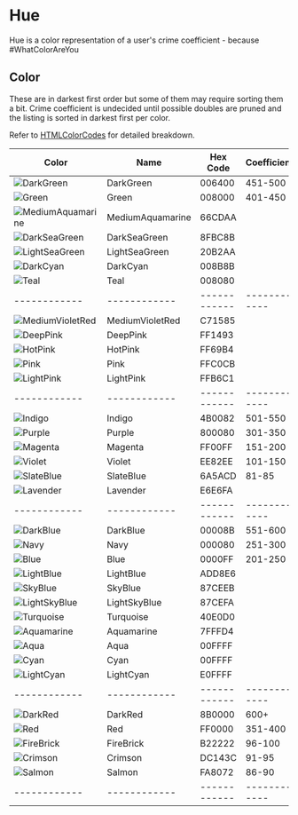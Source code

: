 # Hue

Hue is a color representation of a user's crime coefficient - because #WhatColorAreYou

## Color
These are in darkest first order but some of them may require sorting them a bit. 
Crime coefficient is undecided until possible doubles are pruned and the listing is sorted in darkest first per color. 


Refer to [HTMLColorCodes](https://htmlcolorcodes.com/color-names/) for detailed breakdown.

| Color  | Name  | Hex Code | Coefficient |
| ------------ | ------------ | ------------ | ------------ |
| ![DarkGreen](https://img.shields.io/static/v1?label=&message=DarkGreen&color=006400&style=for-the-badge)  | DarkGreen | 006400 | 451-500 |
| ![Green](https://img.shields.io/static/v1?label=&message=Green&color=008000&style=for-the-badge)  | Green | 008000 | 401-450 |
| ![MediumAquamarine](https://img.shields.io/static/v1?label=&message=MediumAquamarine&color=66CDAA&style=for-the-badge)  | MediumAquamarine | 66CDAA |  |
| ![DarkSeaGreen](https://img.shields.io/static/v1?label=&message=DarkSeaGreen&color=8FBC8B&style=for-the-badge)  | DarkSeaGreen | 8FBC8B |  |
| ![LightSeaGreen](https://img.shields.io/static/v1?label=&message=LightSeaGreen&color=20B2AA&style=for-the-badge)  | LightSeaGreen | 20B2AA |  |
| ![DarkCyan](https://img.shields.io/static/v1?label=&message=DarkCyan&color=008B8B&style=for-the-badge)  | DarkCyan | 008B8B |  |
| ![Teal](https://img.shields.io/static/v1?label=&message=Teal&color=008080&style=for-the-badge)  | Teal | 008080 |  |
| ------------ | ------------ | ------------ | ------------ |
| ![MediumVioletRed](https://img.shields.io/static/v1?label=&message=MediumVioletRed&color=C71585&style=for-the-badge)  | MediumVioletRed | C71585 | |
| ![DeepPink](https://img.shields.io/static/v1?label=&message=DeepPink&color=FF1493&style=for-the-badge)  | DeepPink | FF1493 |  |
| ![HotPink](https://img.shields.io/static/v1?label=&message=HotPink&color=FF69B4&style=for-the-badge)  | HotPink | FF69B4 |  |
| ![Pink](https://img.shields.io/static/v1?label=&message=Pink&color=FFC0CB&style=for-the-badge)  | Pink | FFC0CB |  |
| ![LightPink](https://img.shields.io/static/v1?label=&message=LightPink&color=FFB6C1&style=for-the-badge)  | LightPink | FFB6C1 |  |
| ------------ | ------------ | ------------ | ------------ |
| ![Indigo](https://img.shields.io/static/v1?label=&message=Indigo&color=4B0082&style=for-the-badge)  | Indigo | 4B0082 | 501-550 |
| ![Purple](https://img.shields.io/static/v1?label=&message=Purple&color=800080&style=for-the-badge)  | Purple | 800080 | 301-350 |
| ![Magenta](https://img.shields.io/static/v1?label=&message=Magenta&color=FF00FF&style=for-the-badge)  | Magenta | FF00FF | 151-200 |
| ![Violet](https://img.shields.io/static/v1?label=&message=Violet&color=EE82EE&style=for-the-badge)  | Violet | EE82EE | 101-150 |
| ![SlateBlue](https://img.shields.io/static/v1?label=&message=SlateBlue&color=6A5ACD&style=for-the-badge)  | SlateBlue | 6A5ACD | 81-85 |
| ![Lavender](https://img.shields.io/static/v1?label=&message=Lavender&color=E6E6FA&style=for-the-badge)  | Lavender | E6E6FA |  |
| ------------ | ------------ | ------------ | ------------ |
| ![DarkBlue](https://img.shields.io/static/v1?label=&message=DarkBlue&color=00008B&style=for-the-badge)  | DarkBlue | 00008B | 551-600 |
| ![Navy](https://img.shields.io/static/v1?label=&message=Navy&color=000080&style=for-the-badge)  | Navy | 000080 | 251-300 |
| ![Blue](https://img.shields.io/static/v1?label=&message=Blue&color=0000FF&style=for-the-badge)  | Blue | 0000FF | 201-250 |
| ![LightBlue](https://img.shields.io/static/v1?label=&message=LightBlue&color=ADD8E6&style=for-the-badge)  | LightBlue | ADD8E6 |  |
| ![SkyBlue](https://img.shields.io/static/v1?label=&message=SkyBlue&color=87CEEB&style=for-the-badge)  | SkyBlue | 87CEEB |  |
| ![LightSkyBlue](https://img.shields.io/static/v1?label=&message=LightSkyBlue&color=87CEFA&style=for-the-badge)  | LightSkyBlue | 87CEFA |  |
| ![Turquoise](https://img.shields.io/static/v1?label=&message=Turquoise&color=40E0D0&style=for-the-badge)  | Turquoise | 40E0D0 |  |
| ![Aquamarine](https://img.shields.io/static/v1?label=&message=Aquamarine&color=7FFFD4&style=for-the-badge)  | Aquamarine | 7FFFD4 |  |
| ![Aqua](https://img.shields.io/static/v1?label=&message=Aqua&color=00FFFF&style=for-the-badge)  | Aqua | 00FFFF |  |
| ![Cyan](https://img.shields.io/static/v1?label=&message=Cyan&color=00FFFF&style=for-the-badge)  | Cyan | 00FFFF |  |
| ![LightCyan](https://img.shields.io/static/v1?label=&message=LightCyan&color=E0FFFF&style=for-the-badge)  | LightCyan | E0FFFF |  |
| ------------ | ------------ | ------------ | ------------ |
| ![DarkRed](https://img.shields.io/static/v1?label=&message=DarkRed&color=8B0000&style=for-the-badge)  | DarkRed | 8B0000 | 600+ |
| ![Red](https://img.shields.io/static/v1?label=&message=Red&color=FF0000&style=for-the-badge)  | Red | FF0000 | 351-400 |
| ![FireBrick](https://img.shields.io/static/v1?label=&message=FireBrick&color=B22222&style=for-the-badge)  | FireBrick | B22222 | 96-100 |
| ![Crimson](https://img.shields.io/static/v1?label=&message=Crimson&color=DC143C&style=for-the-badge)  | Crimson | DC143C | 91-95 |
| ![Salmon](https://img.shields.io/static/v1?label=&message=Salmon&color=FA8072&style=for-the-badge)  | Salmon | FA8072 | 86-90 |
| ------------ | ------------ | ------------ | ------------ |
